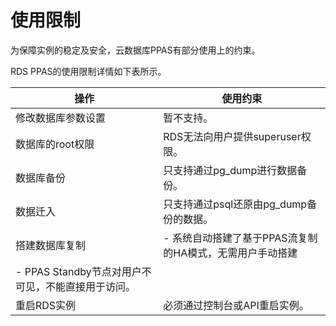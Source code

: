 # 使用限制

为保障实例的稳定及安全，云数据库PPAS有部分使用上的约束。

RDS PPAS的使用限制详情如下表所示。

|操作|使用约束|
|--|----|
|修改数据库参数设置|暂不支持。|
|数据库的root权限|RDS无法向用户提供superuser权限。|
|数据库备份|只支持通过pg\_dump进行数据备份。|
|数据迁入|只支持通过psql还原由pg\_dump备份的数据。|
|搭建数据库复制|-   系统自动搭建了基于PPAS流复制的HA模式，无需用户手动搭建
-   PPAS Standby节点对用户不可见，不能直接用于访问。 |
|重启RDS实例|必须通过控制台或API重启实例。|

